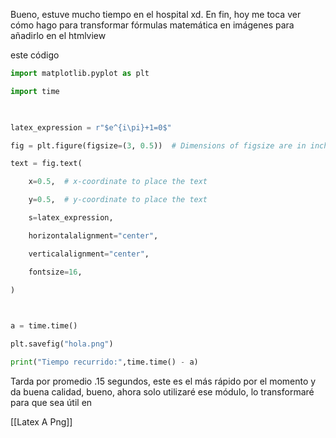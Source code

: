 Bueno, estuve mucho tiempo en el hospital xd. En fin, hoy me toca ver cómo hago para transformar fórmulas matemática en imágenes para añadirlo en el htmlview

este código

```python
import matplotlib.pyplot as plt

import time

  

latex_expression = r"$e^{i\pi}+1=0$"

fig = plt.figure(figsize=(3, 0.5))  # Dimensions of figsize are in inches

text = fig.text(

    x=0.5,  # x-coordinate to place the text

    y=0.5,  # y-coordinate to place the text

    s=latex_expression,

    horizontalalignment="center",

    verticalalignment="center",

    fontsize=16,

)

  

a = time.time()

plt.savefig("hola.png")

print("Tiempo recurrido:",time.time() - a)
```

Tarda por promedio .15 segundos, este es el más rápido por el momento y da buena calidad, bueno, ahora solo utilizaré ese módulo, lo transformaré para que sea útil en 

[[Latex A Png]]